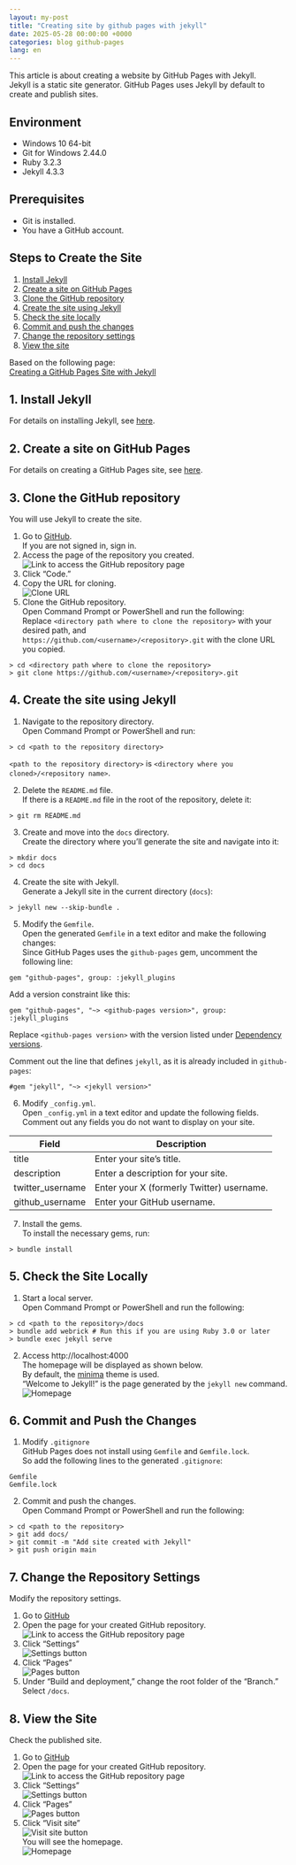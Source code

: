 ```yaml
---
layout: my-post
title: "Creating site by github pages with jekyll"
date: 2025-05-28 00:00:00 +0000
categories: blog github-pages
lang: en
---
```


This article is about creating a website by GitHub Pages with Jekyll.  
Jekyll is a static site generator. GitHub Pages uses Jekyll by default to create and publish sites.

## Environment  
- Windows 10 64-bit  
- Git for Windows 2.44.0  
- Ruby 3.2.3  
- Jekyll 4.3.3  

## Prerequisites  
- Git is installed.  
- You have a GitHub account.  

## Steps to Create the Site  
1. [Install Jekyll](#1-install-jekyll)  
2. [Create a site on GitHub Pages](#2-create-a-site-on-github-pages)  
3. [Clone the GitHub repository](#3-clone-the-github-repository)  
4. [Create the site using Jekyll](#4-create-the-site-using-jekyll)  
5. [Check the site locally](#5-check-the-site-locally)  
6. [Commit and push the changes](#6-commit-and-push-the-changes)  
7. [Change the repository settings](#7-change-the-repository-settings)  
8. [View the site](#8-view-the-site)  

Based on the following page:  
[Creating a GitHub Pages Site with Jekyll](https://docs.github.com/en/pages/setting-up-a-github-pages-site-with-jekyll/creating-a-github-pages-site-with-jekyll)

## 1. Install Jekyll  
For details on installing Jekyll, see [here](/programming/ruby/installing-jekyll-on-windows-en).

## 2. Create a site on GitHub Pages  
For details on creating a GitHub Pages site, see [here](/blog/github-pages/creating-site-by-github-pages-en).

## 3. Clone the GitHub repository  
You will use Jekyll to create the site.  
1. Go to [GitHub](https://github.com/).  
If you are not signed in, sign in.  
2. Access the page of the repository you created.  
![Link to access the GitHub repository page](/assets/images/blog/github-pages/creating-site-by-github-pages-with-jekyll/image1.png "Link to access the GitHub repository page")  
3. Click “Code.”  
4. Copy the URL for cloning.  
![Clone URL](/assets/images/blog/github-pages/creating-site-by-github-pages-with-jekyll/image2.png "Clone URL")  
5. Clone the GitHub repository.  
Open Command Prompt or PowerShell and run the following:  
Replace `<directory path where to clone the repository>` with your desired path, and  
`https://github.com/<username>/<repository>.git` with the clone URL you copied.
```
> cd <directory path where to clone the repository>
> git clone https://github.com/<username>/<repository>.git
```

## 4. Create the site using Jekyll  
1. Navigate to the repository directory.  
Open Command Prompt or PowerShell and run:
```
> cd <path to the repository directory>
```
`<path to the repository directory>` is `<directory where you cloned>/<repository name>`.

2. Delete the `README.md` file.  
If there is a `README.md` file in the root of the repository, delete it:
```
> git rm README.md
```

3. Create and move into the `docs` directory.  
Create the directory where you’ll generate the site and navigate into it:
```
> mkdir docs
> cd docs
```

4. Create the site with Jekyll.  
Generate a Jekyll site in the current directory (`docs`):
```
> jekyll new --skip-bundle .
```

5. Modify the `Gemfile`.  
Open the generated `Gemfile` in a text editor and make the following changes:  
Since GitHub Pages uses the `github-pages` gem, uncomment the following line:
```
gem "github-pages", group: :jekyll_plugins
```
Add a version constraint like this:
```
gem "github-pages", "~> <github-pages version>", group: :jekyll_plugins
```
Replace `<github-pages version>` with the version listed under [Dependency versions](https://pages.github.com/versions/).  

Comment out the line that defines `jekyll`, as it is already included in `github-pages`:
```
#gem "jekyll", "~> <jekyll version>"
```

6. Modify `_config.yml`.  
Open `_config.yml` in a text editor and update the following fields.  
Comment out any fields you do not want to display on your site.

| Field | Description |
|-------|-------------|
| title | Enter your site’s title. |
| description | Enter a description for your site. |
| twitter_username | Enter your X (formerly Twitter) username. |
| github_username | Enter your GitHub username. |

7. Install the gems.  
To install the necessary gems, run:
```
> bundle install
```

## 5. Check the Site Locally  
1. Start a local server.  
Open Command Prompt or PowerShell and run the following:
```
> cd <path to the repository>/docs
> bundle add webrick # Run this if you are using Ruby 3.0 or later
> bundle exec jekyll serve
```

2. Access http://localhost:4000  
The homepage will be displayed as shown below.  
By default, the [minima](https://github.com/jekyll/minima) theme is used.  
“Welcome to Jekyll!” is the page generated by the `jekyll new` command.  
![Homepage](/assets/images/blog/github-pages/creating-site-by-github-pages-with-jekyll/image3.png "Homepage")

## 6. Commit and Push the Changes  
1. Modify `.gitignore`  
GitHub Pages does not install using `Gemfile` and `Gemfile.lock`.  
So add the following lines to the generated `.gitignore`:
```
Gemfile
Gemfile.lock
```

2. Commit and push the changes.  
Open Command Prompt or PowerShell and run the following:
```
> cd <path to the repository>
> git add docs/
> git commit -m "Add site created with Jekyll"
> git push origin main
```

## 7. Change the Repository Settings  
Modify the repository settings.  
1. Go to [GitHub](https://github.com/)  
2. Open the page for your created GitHub repository.  
![Link to access the GitHub repository page](/assets/images/blog/github-pages/creating-site-by-github-pages-with-jekyll/image1.png "Link to access the GitHub repository page")  
3. Click “Settings”  
![Settings button](/assets/images/blog/github-pages/creating-site-by-github-pages-with-jekyll/image4.png "Settings button")  
4. Click “Pages”  
![Pages button](/assets/images/blog/github-pages/creating-site-by-github-pages-with-jekyll/image5.png "Pages button")  
5. Under “Build and deployment,” change the root folder of the “Branch.”  
Select `/docs`.

## 8. View the Site  
Check the published site.  
1. Go to [GitHub](https://github.com/)  
2. Open the page for your created GitHub repository.  
![Link to access the GitHub repository page](/assets/images/blog/github-pages/creating-site-by-github-pages-with-jekyll/image1.png "Link to access the GitHub repository page")  
3. Click “Settings”  
![Settings button](/assets/images/blog/github-pages/creating-site-by-github-pages-with-jekyll/image4.png "Settings button")  
4. Click “Pages”  
![Pages button](/assets/images/blog/github-pages/creating-site-by-github-pages-with-jekyll/image5.png "Pages button")  
5. Click “Visit site”  
![Visit site button](/assets/images/blog/github-pages/creating-site-by-github-pages-with-jekyll/image6.png "Visit site button")  
You will see the homepage.  
![Homepage](/assets/images/blog/github-pages/creating-site-by-github-pages-with-jekyll/image3.png "Homepage")